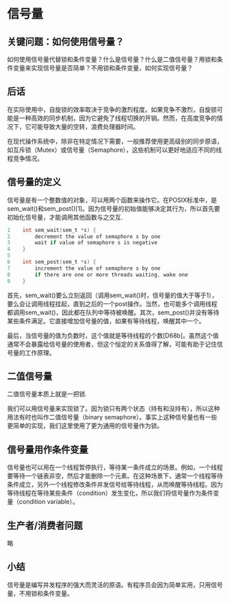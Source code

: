 # 信号量
## 关键问题：如何使用信号量？

如何使用信号量代替锁和条件变量？什么是信号量？什么是二值信号量？用锁和条件变量来实现信号量是否简单？不用锁和条件变量，如何实现信号量？
## 后话
在实际使用中，自旋锁的效率取决于竞争的激烈程度。如果竞争不激烈，自旋锁可能是一种高效的同步机制，因为它避免了线程切换的开销。然而，在高度竞争的情况下，它可能导致大量的空转，浪费处理器时间。

在现代操作系统中，除非在特定情况下需要，一般推荐使用更高级别的同步原语，如互斥锁（Mutex）或信号量（Semaphore），这些机制可以更好地适应不同的线程竞争情况。

## 信号量的定义

信号量是有一个整数值的对象，可以用两个函数来操作它。在POSIX标准中，是sem_wait()和sem_post()[1]。因为信号量的初始值能够决定其行为，所以首先要初始化信号量，才能调用其他函数与之交互.


```C
1    int sem_wait(sem_t *s) {
2        decrement the value of semaphore s by one
3        wait if value of semaphore s is negative
4    }
5
6    int sem_post(sem_t *s) {
7        increment the value of semaphore s by one
8        if there are one or more threads waiting, wake one
9    }
```
首先，sem_wait()要么立刻返回（调用sem_wait()时，信号量的值大于等于1），要么会让调用线程挂起，直到之后的一个post操作。当然，也可能多个调用线程都调用sem_wait()，因此都在队列中等待被唤醒。其次，sem_post()并没有等待某些条件满足。它直接增加信号量的值，如果有等待线程，唤醒其中一个。

最后，当信号量的值为负数时，这个值就是等待线程的个数[D68b]。虽然这个值通常不会暴露给信号量的使用者，但这个恒定的关系值得了解，可能有助于记住信号量的工作原理。

## 二值信号量

二值信号量本质上就是一把锁.

我们可以用信号量来实现锁了。因为锁只有两个状态（持有和没持有），所以这种用法有时也叫作二值信号量（binary semaphore）。事实上这种信号量也有一些更简单的实现，我们这里使用了更为通用的信号量作为锁。


## 信号量用作条件变量

信号量也可以用在一个线程暂停执行，等待某一条件成立的场景。例如，一个线程要等待一个链表非空，然后才能删除一个元素。在这种场景下，通常一个线程等待条件成立，另外一个线程修改条件并发信号给等待线程，从而唤醒等待线程。因为等待线程在等待某些条件（condition）发生变化，所以我们将信号量作为条件变量（condition variable）。

## 生产者/消费者问题

略

## 小结


信号量是编写并发程序的强大而灵活的原语。有程序员会因为简单实用，只用信号量，不用锁和条件变量。